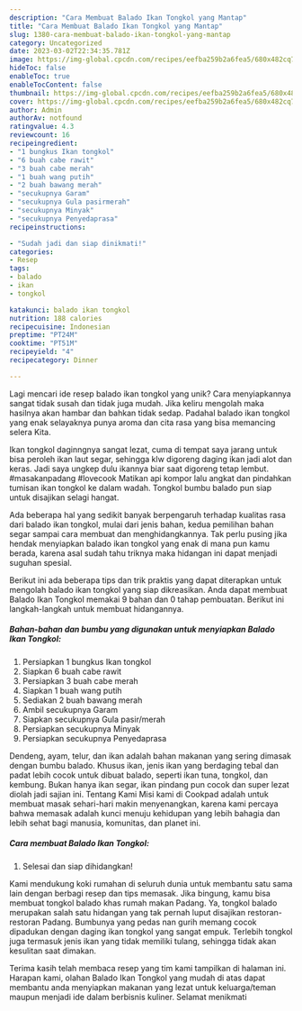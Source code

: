 ```yaml
---
description: "Cara Membuat Balado Ikan Tongkol yang Mantap"
title: "Cara Membuat Balado Ikan Tongkol yang Mantap"
slug: 1380-cara-membuat-balado-ikan-tongkol-yang-mantap
category: Uncategorized
date: 2023-03-02T22:34:35.781Z
image: https://img-global.cpcdn.com/recipes/eefba259b2a6fea5/680x482cq70/balado-ikan-tongkol-foto-resep-utama.jpg
hideToc: false
enableToc: true
enableTocContent: false
thumbnail: https://img-global.cpcdn.com/recipes/eefba259b2a6fea5/680x482cq70/balado-ikan-tongkol-foto-resep-utama.jpg
cover: https://img-global.cpcdn.com/recipes/eefba259b2a6fea5/680x482cq70/balado-ikan-tongkol-foto-resep-utama.jpg
author: Admin
authorAv: notfound
ratingvalue: 4.3
reviewcount: 16
recipeingredient:
- "1 bungkus Ikan tongkol"
- "6 buah cabe rawit"
- "3 buah cabe merah"
- "1 buah wang putih"
- "2 buah bawang merah"
- "secukupnya Garam"
- "secukupnya Gula pasirmerah"
- "secukupnya Minyak"
- "secukupnya Penyedaprasa"
recipeinstructions:

- "Sudah jadi dan siap dinikmati!"
categories:
- Resep
tags:
- balado
- ikan
- tongkol

katakunci: balado ikan tongkol 
nutrition: 188 calories
recipecuisine: Indonesian
preptime: "PT24M"
cooktime: "PT51M"
recipeyield: "4"
recipecategory: Dinner

---
```





Lagi mencari ide resep balado ikan tongkol yang unik? Cara menyiapkannya sangat tidak susah dan tidak juga mudah. Jika keliru mengolah maka hasilnya akan hambar dan bahkan tidak sedap. Padahal balado ikan tongkol yang enak selayaknya punya aroma dan cita rasa yang bisa memancing selera Kita.





Ikan tongkol daginngnya sangat lezat, cuma di tempat saya jarang untuk bisa peroleh ikan laut segar, sehingga klw digoreng daging ikan jadi alot dan keras. Jadi saya ungkep dulu ikannya biar saat digoreng tetap lembut. #masakanpadang #lovecook Matikan api kompor lalu angkat dan pindahkan tumisan ikan tongkol ke dalam wadah. Tongkol bumbu balado pun siap untuk disajikan selagi hangat.

Ada beberapa hal yang sedikit banyak berpengaruh terhadap kualitas rasa dari balado ikan tongkol, mulai dari jenis bahan, kedua pemilihan bahan segar sampai cara membuat dan menghidangkannya. Tak perlu pusing jika hendak menyiapkan balado ikan tongkol yang enak di mana pun kamu berada, karena asal sudah tahu triknya maka hidangan ini dapat menjadi suguhan spesial.






Berikut ini ada beberapa tips dan trik praktis yang dapat diterapkan untuk mengolah balado ikan tongkol yang siap dikreasikan. Anda dapat membuat Balado Ikan Tongkol memakai 9 bahan dan 0 tahap pembuatan. Berikut ini langkah-langkah untuk membuat hidangannya.

<!--inarticleads1-->

##### Bahan-bahan dan bumbu yang digunakan untuk menyiapkan Balado Ikan Tongkol:

1. Persiapkan 1 bungkus Ikan tongkol
1. Siapkan 6 buah cabe rawit
1. Persiapkan 3 buah cabe merah
1. Siapkan 1 buah wang putih
1. Sediakan 2 buah bawang merah
1. Ambil secukupnya Garam
1. Siapkan secukupnya Gula pasir/merah
1. Persiapkan secukupnya Minyak
1. Persiapkan secukupnya Penyedaprasa


Dendeng, ayam, telur, dan ikan adalah bahan makanan yang sering dimasak dengan bumbu balado. Khusus ikan, jenis ikan yang berdaging tebal dan padat lebih cocok untuk dibuat balado, seperti ikan tuna, tongkol, dan kembung. Bukan hanya ikan segar, ikan pindang pun cocok dan super lezat diolah jadi sajian ini. Tentang Kami Misi kami di Cookpad adalah untuk membuat masak sehari-hari makin menyenangkan, karena kami percaya bahwa memasak adalah kunci menuju kehidupan yang lebih bahagia dan lebih sehat bagi manusia, komunitas, dan planet ini. 

<!--inarticleads2-->

##### Cara membuat Balado Ikan Tongkol:


1. Selesai dan siap dihidangkan!

Kami mendukung koki rumahan di seluruh dunia untuk membantu satu sama lain dengan berbagi resep dan tips memasak. Jika bingung, kamu bisa membuat tongkol balado khas rumah makan Padang. Ya, tongkol balado merupakan salah satu hidangan yang tak pernah luput disajikan restoran-restoran Padang. Bumbunya yang pedas nan gurih memang cocok dipadukan dengan daging ikan tongkol yang sangat empuk. Terlebih tongkol juga termasuk jenis ikan yang tidak memiliki tulang, sehingga tidak akan kesulitan saat dimakan. 

Terima kasih telah membaca resep yang tim kami tampilkan di halaman ini. Harapan kami, olahan Balado Ikan Tongkol yang mudah di atas dapat membantu anda menyiapkan makanan yang lezat untuk keluarga/teman maupun menjadi ide dalam berbisnis kuliner. Selamat menikmati

